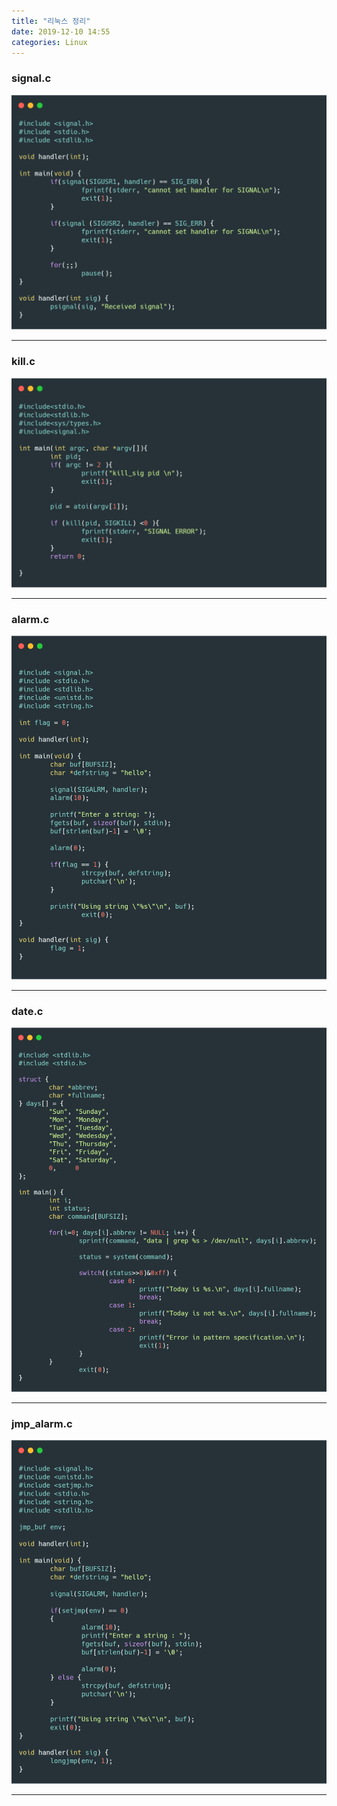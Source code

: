 ```yaml
---
title: "리눅스 정리"
date: 2019-12-10 14:55
categories: Linux
---
```


### signal.c ###
![signal](/assets/images/signal.png)
* * *

### kill.c ###
![kill](/assets/images/kill.png)
* * *

### alarm.c ###
![alarm](/assets/images/alarm.png)
* * *

### date.c ###
![date](/assets/images/date.png)
* * *

### jmp_alarm.c ###
![jmp_alarm](/assets/images/jmp_alarm.png)
* * *
